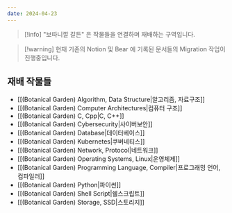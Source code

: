 ```yaml
---
date: 2024-04-23
---
```

> [!info] "보따니깔 갈든" 은 작물들을 연결하며 재배하는 구역입니다.

> [!warning] 현재 기존의 Notion 및 Bear 에 기록된 문서들의 Migration 작업이 진행중입니다.

## 재배 작물들

- [[(Botanical Garden) Algorithm, Data Structure|알고리즘, 자료구조]]
- [[(Botanical Garden) Computer Architectures|컴퓨터 구조]]
- [[(Botanical Garden) C, Cpp|C, C++]]
- [[(Botanical Garden) Cybersecurity|사이버보안]]
- [[(Botanical Garden) Database|데이터베이스]]
- [[(Botanical Garden) Kubernetes|쿠버네티스]]
- [[(Botanical Garden) Network, Protocol|네트워크]]
- [[(Botanical Garden) Operating Systems, Linux|운영체제]]
- [[(Botanical Garden) Programming Language, Compiler|프로그래밍 언어, 컴파일러]]
- [[(Botanical Garden) Python|파이썬]]
- [[(Botanical Garden) Shell Script|쉘스크립트]]
- [[(Botanical Garden) Storage, SSD|스토리지]]
